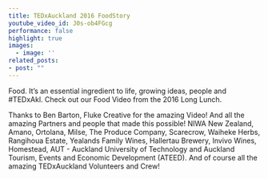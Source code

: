 ```yaml
---
title: TEDxAuckland 2016 FoodStory
youtube_video_id: J0s-ob4FGcg
performance: false
highlight: true
images:
  - image: ''
related_posts: 
- post: ""
---
```


Food. It’s an essential ingredient to life, growing ideas, people and #TEDxAkl. Check out our Food Video from the 2016 Long Lunch.

Thanks to Ben Barton, Fluke Creative for the amazing Video! And all the amazing Partners and people that made this possible! NIWA New Zealand, Amano, Ortolana, Milse, The Produce Company, Scarecrow, Waiheke Herbs, Rangihoua Estate, Yealands Family Wines, Hallertau Brewery, Invivo Wines, Homestead, AUT - Auckland University of Technology and Auckland Tourism, Events and Economic Development (ATEED). And of course all the amazing TEDxAuckland Volunteers and Crew!
